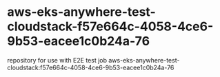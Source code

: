 # aws-eks-anywhere-test-cloudstack-f57e664c-4058-4ce6-9b53-eacee1c0b24a-76
repository for use with E2E test job aws-eks-anywhere-test-cloudstack:f57e664c-4058-4ce6-9b53-eacee1c0b24a-76
